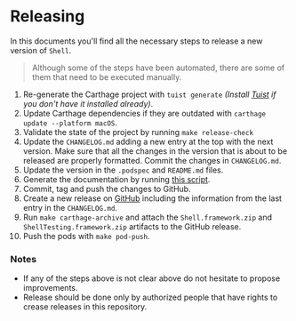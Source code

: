 # Releasing

In this documents you'll find all the necessary steps to release a new version of `Shell`.

> Although some of the steps have been automated, there are some of them that need to be executed manually.

1. Re-generate the Carthage project with `tuist generate` _(Install [Tuist](https://github.com/tuist/tuist) if you don't have it installed already)_.
2. Update Carthage dependencies if they are outdated with `carthage update --platform macOS`.
3. Validate the state of the project by running `make release-check`
4. Update the `CHANGELOG.md` adding a new entry at the top with the next version. Make sure that all the changes in the version that is about to be released are properly formatted. Commit the changes in `CHANGELOG.md`.
5. Update the version in the `.podspec` and `README.md` files.
6. Generate the documentation by running [this script](https://github.com/tuist/jazzy-theme).
7. Commit, tag and push the changes to GitHub.
8. Create a new release on [GitHub](https://github.com/tuist/shell) including the information from the last entry in the `CHANGELOG.md`.
9. Run `make carthage-archive` and attach the `Shell.framework.zip` and `ShellTesting.framework.zip` artifacts to the GitHub release.
10. Push the pods with `make pod-push`.

### Notes

- If any of the steps above is not clear above do not hesitate to propose improvements.
- Release should be done only by authorized people that have rights to crease releases in this repository.
